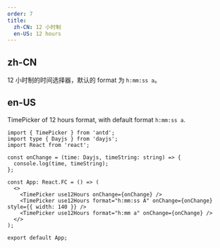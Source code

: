 ```yaml
---
order: 7
title:
  zh-CN: 12 小时制
  en-US: 12 hours
---
```


## zh-CN

12 小时制的时间选择器，默认的 format 为 `h:mm:ss a`。

## en-US

TimePicker of 12 hours format, with default format `h:mm:ss a`.

```tsx
import { TimePicker } from 'antd';
import type { Dayjs } from 'dayjs';
import React from 'react';

const onChange = (time: Dayjs, timeString: string) => {
  console.log(time, timeString);
};

const App: React.FC = () => (
  <>
    <TimePicker use12Hours onChange={onChange} />
    <TimePicker use12Hours format="h:mm:ss A" onChange={onChange} style={{ width: 140 }} />
    <TimePicker use12Hours format="h:mm a" onChange={onChange} />
  </>
);

export default App;
```
